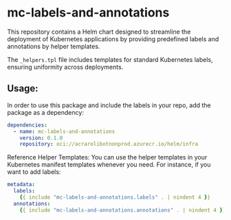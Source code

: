 # mc-labels-and-annotations

This repository contains a Helm chart designed to streamline the deployment of Kubernetes applications by
providing predefined labels and annotations by helper templates.

The `_helpers.tpl` file includes templates for standard Kubernetes labels, ensuring uniformity across deployments.

## Usage:
In order to use this package and include the labels in your repo, add the package as a dependency:

```yaml
dependencies:
  - name: mc-labels-and-annotations
    version: 0.1.0
    repository: oci://acrarolibotnonprod.azurecr.io/helm/infra
```

Reference Helper Templates: 
You can use the helper templates in your Kubernetes manifest templates whenever you need.
For instance, if you want to add labels:

```yaml
metadata:
  labels:
    {{ include "mc-labels-and-annotations.labels" . | nindent 4 }}
  annotations:
    {{ include "mc-labels-and-annotations.annotations" . | nindent 4 }}
```
